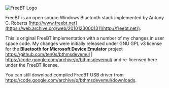 ![FreeBT Logo](docs/logo.gif)

FreeBT is an open source Windows Bluetooth stack implemented by Antony C. Roberts [http://www.freebt.net](https://web.archive.org/web/20101230001311/http://freebt.net/).

This is original FreeBT implementation with a number of my changes in user space code.
My changes were initially released under GNU GPL v3 license for the
**Bluetooth for Microsoft Device Emulator** project
https://github.com/ten0s/bthmsdevemul | https://code.google.com/archive/p/bthmsdevemul/ and
re-licensed here under the FreeBT license.

You can still download compiled FreeBT USB driver from https://code.google.com/archive/p/bthmsdevemul/downloads.
